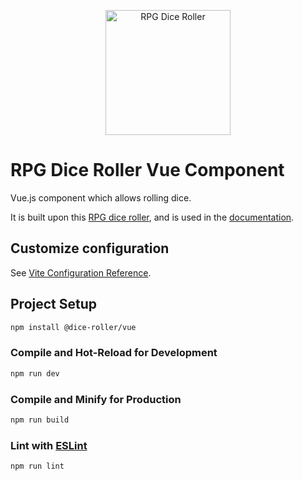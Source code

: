 <p align="center">
    <img src="https://dice-roller.github.io/documentation/dice-roller-logo.png" alt="RPG Dice Roller" style="max-width: 100%;" width="200"/>
</p>

# RPG Dice Roller Vue Component

Vue.js component which allows rolling dice.

It is built upon this [RPG dice roller](https://github.com/dice-roller/rpg-dice-roller), and is used in the [documentation](https://dice-roller.github.io/documentation/).

## Customize configuration

See [Vite Configuration Reference](https://vitejs.dev/config/).

## Project Setup

```sh
npm install @dice-roller/vue
```

### Compile and Hot-Reload for Development

```sh
npm run dev
```

### Compile and Minify for Production

```sh
npm run build
```

### Lint with [ESLint](https://eslint.org/)

```sh
npm run lint
```
